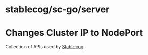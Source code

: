 # stablecog/sc-go/server

# Changes Cluster IP to NodePort
Collection of APIs used by [Stablecog](https://stablecog.com)
